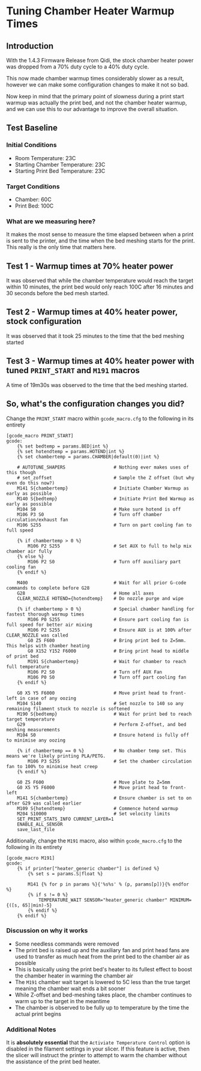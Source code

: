 # Tuning Chamber Heater Warmup Times

## Introduction

With the 1.4.3 Firmware Release from Qidi, the stock chamber heater power was dropped from a 70% duty cycle to a 40% duty cycle.

This now made chamber warmup times considerably slower as a result, however we can make some configuration changes to make it not so bad.

Now keep in mind that the primary point of slowness during a print start warmup was actually the print bed, and not the chamber heater warmup,
and we can use this to our advantage to improve the overall situation.


## Test Baseline

### Initial Conditions

- Room Temperature: 23C
- Starting Chamber Temperature: 23C
- Starting Print Bed Temperature: 23C

### Target Conditions

- Chamber: 60C
- Print Bed: 100C

### What are we measuring here?

It makes the most sense to measure the time elapsed between when a print is sent to the printer,
and the time when the bed meshing starts for the print.  This really is the only time that matters here.

## Test 1 - Warmup times at 70% heater power

It was observed that while the chamber temperature would reach the target within 10 minutes,
the print bed would only reach 100C after 16 minutes and 30 seconds before the bed mesh started.


## Test 2 - Warmup times at 40% heater power, stock configuration

It was observed that it took 25 minutes to the time that the bed meshing started


## Test 3 - Warmup times at 40% heater power with tuned `PRINT_START` and `M191` macros

A time of 19m30s was observed to the time that the bed meshing started.


## So, what's the configuration changes you did?

Change the `PRINT_START` macro within `gcode_macro.cfg` to the following in its entirety

```
[gcode_macro PRINT_START]
gcode:
    {% set bedtemp = params.BED|int %}
    {% set hotendtemp = params.HOTEND|int %}
    {% set chambertemp = params.CHAMBER|default(0)|int %}

    # AUTOTUNE_SHAPERS                  # Nothing ever makes uses of this though
    # set_zoffset                       # Sample the Z offset (but why even do this now?)
    M141 S{chambertemp}                 # Initiate Chamber Warmup as early as possible
    M140 S{bedtemp}                     # Initiate Print Bed Warmup as early as possible
    M104 S0                             # Make sure hotend is off
    M106 P3 S0                          # Turn off chamber circulation/exhaust fan
    M106 S255                           # Turn on part cooling fan to full speed

    {% if chambertemp > 0 %}
        M106 P2 S255                    # Set AUX to full to help mix chamber air fully
    {% else %}
        M106 P2 S0                      # Turn off auxiliary part cooling fan
    {% endif %}

    M400                                # Wait for all prior G-code commands to complete before G28
    G28                                 # Home all axes
    CLEAR_NOZZLE HOTEND={hotendtemp}    # Do nozzle purge and wipe

    {% if chambertemp > 0 %}            # Special chamber handling for fastest thorough warmup times
        M106 P0 S255                    # Ensure part cooling fan is full speed for better air mixing
        M106 P2 S255                    # Ensure AUX is at 100% after CLEAR_NOZZLE was called
        G0 Z5 F600                      # Bring print bed to Z=5mm.  This helps with chamber heating
        G0 X152 Y152 F6000              # Bring print head to middle of print bed
        M191 S{chambertemp}             # Wait for chamber to reach full temperature
        M106 P2 S0                      # Turn off AUX Fan
        M106 P0 S0                      # Turn off part cooling fan
    {% endif %}

    G0 X5 Y5 F6000                      # Move print head to front-left in case of any oozing
    M104 S140                           # Set nozzle to 140 so any remaining filament stuck to nozzle is softened
    M190 S{bedtemp}                     # Wait for print bed to reach target temperature
    G29                                 # Perform Z-offset, and bed meshing measurements
    M104 S0                             # Ensure hotend is fully off to minimise any oozing

    {% if chambertemp == 0 %}           # No chamber temp set. This means we're likely printing PLA/PETG.
        M106 P3 S255                    # Set the chamber circulation fan to 100% to minimise heat creep
    {% endif %}

    G0 Z5 F600                          # Move plate to Z=5mm
    G0 X5 Y5 F6000                      # Move print head to front-left
    M141 S{chambertemp}                 # Ensure chamber is set to on after G29 was called earlier
    M109 S{hotendtemp}                  # Commence hotend warmup
    M204 S10000                         # Set velocity limits
    SET_PRINT_STATS_INFO CURRENT_LAYER=1
    ENABLE_ALL_SENSOR
    save_last_file
```

Additionally, change the `M191` macro, also within `gcode_macro.cfg` to the following in its entirety

```
[gcode_macro M191]
gcode:
    {% if printer["heater_generic chamber"] is defined %}
        {% set s = params.S|float %}
    
        M141 {% for p in params %}{'%s%s' % (p, params[p])}{% endfor %}  
        {% if s != 0 %}
            TEMPERATURE_WAIT SENSOR="heater_generic chamber" MINIMUM={([s, 65]|min)-5}
        {% endif %}
    {% endif %}
```

### Discussion on why it works

- Some needless commands were removed
- The print bed is raised up and the auxiliary fan and print head fans are used to transfer as much heat from the print bed to the chamber air as possible
- This is basically using the print bed's heater to its fullest effect to boost the chamber heater in warming the chamber air
- The `M191` chamber wait target is lowered to 5C less than the true target meaning the chamber wait ends a bit sooner
- While Z-offset and bed-meshing takes place, the chamber continues to warm up to the target in the meantime
- The chamber is observed to be fully up to temperature by the time the actual print begins

### Additional Notes

It is **absolutely essential** that the `Activiate Temperature Control` option is disabled in the filament settings in your slicer.
If this feature is active, then the slicer will instruct the printer to attempt to warm the chamber without the assistance of the print bed heater.
